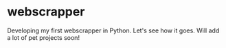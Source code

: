# webscrapper
Developing my first webscrapper in Python. Let's see how it goes. Will add a lot of pet projects soon!
